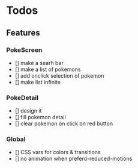 # Todos

## Features

### PokeScreen

- [] make a searh bar
- [] make a list of pokemons
- [] add onclick selection of pokemon
- [] make list infinite

### PokeDetail

- [] design it
- [] fill pokemon detail
- [] clear pokemon on click on red button

### Global

- [] CSS vars for colors & transitions
- [] no animation when preferd-reduced-motions
